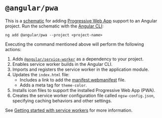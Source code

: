 # `@angular/pwa`

This is a [schematic](https://angular.dev/tools/cli/schematics) for adding
[Progressive Web App](https://web.dev/progressive-web-apps/) support to an Angular project. Run the
schematic with the [Angular CLI](https://angular.dev/tools/cli):

```shell
ng add @angular/pwa --project <project-name>
```

Executing the command mentioned above will perform the following actions:

1. Adds [`@angular/service-worker`](https://npmjs.com/@angular/service-worker) as a dependency to your project.
1. Enables service worker builds in the Angular CLI.
1. Imports and registers the service worker in the application module.
1. Updates the `index.html` file:
   - Includes a link to add the [manifest.webmanifest](https://developer.mozilla.org/en-US/docs/Web/Manifest) file.
   - Adds a meta tag for `theme-color`.
1. Installs icon files to support the installed Progressive Web App (PWA).
1. Creates the service worker configuration file called `ngsw-config.json`, specifying caching behaviors and other settings.

See [Getting started with service workers](https://angular.dev/ecosystem/service-workers/getting-started)
for more information.
